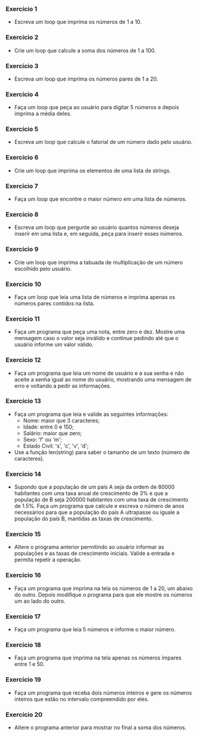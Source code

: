 ### Exercício 1

- Escreva um loop que imprima os números de 1 a 10.

### Exercício 2

- Crie um loop que calcule a soma dos números de 1 a 100.

### Exercício 3

- Escreva um loop que imprima os números pares de 1 a 20.


### Exercício 4

- Faça um loop que peça ao usuário para digitar 5 números e depois imprima a média deles.

### Exercício 5

- Escreva um loop que calcule o fatorial de um número dado pelo usuário.

### Exercício 6

- Crie um loop que imprima os elementos de uma lista de strings.

### Exercício 7

- Faça um loop que encontre o maior número em uma lista de números.

### Exercício 8

- Escreva um loop que pergunte ao usuário quantos números deseja inserir em uma lista e, em seguida, peça para inserir esses números.

### Exercício 9

- Crie um loop que imprima a tabuada de multiplicação de um número escolhido pelo usuário.

### Exercício 10

- Faça um loop que leia uma lista de números e imprima apenas os números pares contidos na lista.

### Exercício 11

- Faça um programa que peça uma nota, entre zero e dez. Mostre uma mensagem caso o valor seja inválido e continue pedindo até que o usuário informe um valor válido.

### Exercício 12

- Faça um programa que leia um nome de usuário e a sua senha e não aceite a senha igual ao nome do usuário, mostrando uma mensagem de erro e voltando a pedir as informações.

### Exercício 13

- Faça um programa que leia e valide as seguintes informações:
    - Nome: maior que 3 caracteres;
    - Idade: entre 0 e 150;
    - Salário: maior que zero;
    - Sexo: 'f' ou 'm';
    - Estado Civil: 's', 'c', 'v', 'd';
- Use a função len(string) para saber o tamanho de um texto (número de caracteres).

### Exercício 14

- Supondo que a população de um país A seja da ordem de 80000 habitantes com uma taxa anual de crescimento de 3% e que a população de B seja 200000 habitantes com uma taxa de crescimento de 1.5%. Faça um programa que calcule e escreva o número de anos necessários para que a população do país A ultrapasse ou iguale a população do país B, mantidas as taxas de crescimento.

### Exercício 15

- Altere o programa anterior permitindo ao usuário informar as populações e as taxas de crescimento iniciais. Valide a entrada e permita repetir a operação.

### Exercício 16

- Faça um programa que imprima na tela os números de 1 a 20, um abaixo do outro. Depois modifique o programa para que ele mostre os números um ao lado do outro.

### Exercício 17

- Faça um programa que leia 5 números e informe o maior número.

### Exercício 18

- Faça um programa que imprima na tela apenas os números ímpares entre 1 e 50.

### Exercício 19

- Faça um programa que receba dois números inteiros e gere os números inteiros que estão no intervalo compreendido por eles.

### Exercício 20

- Altere o programa anterior para mostrar no final a soma dos números.